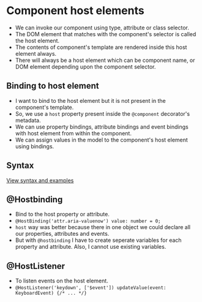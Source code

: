 # Component host elements

- We can invoke our component using type, attribute or class selector.
- The DOM element that matches with the component's selector is called the host element.
- The contents of component's template are rendered inside this host element always.
- There will always be a host element which can be component name, or DOM element depending upon the component selector.

## Binding to host element

- I want to bind to the host element but it is not present in the component's template.
- So, we use a `host` property present inside the `@component` decorator's metadata.
- We can use property bindings, attribute bindings and event bindings with host element from within the component.
- We can assign values in the model to the component's host element using bindings.

## Syntax

[View syntax and examples](https://angular.dev/guide/components/host-elements)


## @Hostbinding

- Bind to the host property or attribute.
- `@HostBinding('attr.aria-valuenow') value: number = 0;`
- `host` way was better because there in one object we could declare all our properties, attributes and events.
- But with `@hostbinding` I have to create seperate variables for each property and attribute. Also, I cannot use existing
  variables.

## @HostListener

- To listen events on the host element.
- `@HostListener('keydown', ['$event']) updateValue(event: KeyboardEvent) {/* ... */}`  
